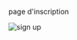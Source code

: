 page d'inscription

![sign up](https://github.com/user-attachments/assets/ab5c78b2-bfc5-4d41-8718-2e1f369ff2fb)
